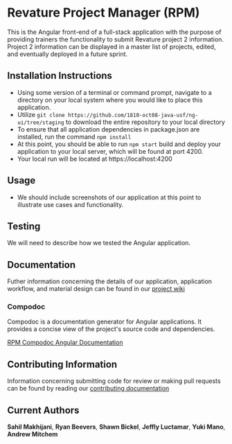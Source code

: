 # Revature Project Manager (RPM) 
This is the Angular front-end of a full-stack application with the purpose of providing trainers the functionality to submit Revature project 2 information. Project 2 information can be displayed in a master list of projects, edited, and eventually deployed in a future sprint.

## Installation Instructions
* Using some version of a terminal or command prompt, navigate to a directory on your local system where you would like to place this application.
* Utilize `git clone https://github.com/1810-oct08-java-usf/ng-ui/tree/staging` to download the entire repository to your local directory
* To ensure that all application dependencies in package.json are installed, run the command `npm install`
* At this point, you should be able to run `npm start` build and deploy your application to your local server, which will be found at port 4200.
* Your local run will be located at https://localhost:4200

## Usage
* We should include screenshots of our application at this point to illustrate use cases and functionality.

## Testing
We will need to describe how we tested the Angular application.

## Documentation

Futher information concerning the details of our application, application workflow, and material design can be found in our [project wiki](https://github.com/1810-oct08-java-usf/ng-ui/wiki)

### Compodoc

Compodoc is a documentation generator for Angular applications. It provides a concise view of the project's source code and dependencies.

[RPM Compodoc Angular Documentation](http://rpmdocs.s3-website.us-east-2.amazonaws.com)

## Contributing Information
Information concerning submitting code for review or making pull requests can be found by reading our [contributing documentation](https://github.com/1810-oct08-java-usf/ng-ui/blob/dev/docs/contributing.md)

## Current Authors
**Sahil Makhijani**, **Ryan Beevers**, **Shawn Bickel**, **Jeffly Luctamar**, **Yuki Mano**, **Andrew Mitchem** 


